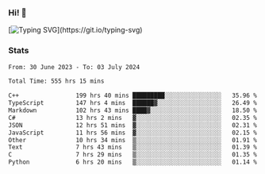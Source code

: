 ### Hi!  👋

[![Typing SVG](https://readme-typing-svg.herokuapp.com?font=Fira+Code&pause=1000&width=435&lines=Hello!+I'm+Texiwustion.)](https://git.io/typing-svg)

### Stats

<!--START_SECTION:waka-->

```txt
From: 30 June 2023 - To: 03 July 2024

Total Time: 555 hrs 15 mins

C++                199 hrs 40 mins █████████░░░░░░░░░░░░░░░░   35.96 %
TypeScript         147 hrs 4 mins  ██████▓░░░░░░░░░░░░░░░░░░   26.49 %
Markdown           102 hrs 43 mins ████▓░░░░░░░░░░░░░░░░░░░░   18.50 %
C#                 13 hrs 2 mins   ▓░░░░░░░░░░░░░░░░░░░░░░░░   02.35 %
JSON               12 hrs 51 mins  ▓░░░░░░░░░░░░░░░░░░░░░░░░   02.31 %
JavaScript         11 hrs 56 mins  ▓░░░░░░░░░░░░░░░░░░░░░░░░   02.15 %
Other              10 hrs 34 mins  ▒░░░░░░░░░░░░░░░░░░░░░░░░   01.91 %
Text               7 hrs 43 mins   ▒░░░░░░░░░░░░░░░░░░░░░░░░   01.39 %
C                  7 hrs 29 mins   ▒░░░░░░░░░░░░░░░░░░░░░░░░   01.35 %
Python             6 hrs 20 mins   ▒░░░░░░░░░░░░░░░░░░░░░░░░   01.14 %
```

<!--END_SECTION:waka-->
